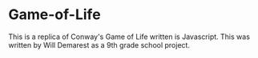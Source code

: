 # Game-of-Life

This is a replica of Conway's Game of Life written is Javascript.
This was written by Will Demarest as a 9th grade school project.